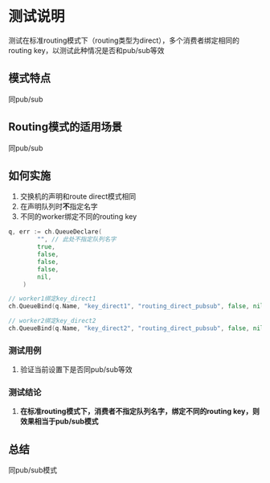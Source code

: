 # 测试说明

测试在标准routing模式下（routing类型为direct），多个消费者绑定相同的routing key，以测试此种情况是否和pub/sub等效

## 模式特点

同pub/sub

## Routing模式的适用场景

同pub/sub

## 如何实施

1. 交换机的声明和route direct模式相同
2. 在声明队列时**不**指定名字
3. 不同的worker绑定不同的routing key

```go
q, err := ch.QueueDeclare(
		"", // 此处不指定队列名字
		true,
		false,
		false,
		false,
		nil,
	)

// worker1绑定key_direct1
ch.QueueBind(q.Name, "key_direct1", "routing_direct_pubsub", false, nil)

// worker2绑定key_direct2
ch.QueueBind(q.Name, "key_direct2", "routing_direct_pubsub", false, nil)
```

### 测试用例

1. 验证当前设置下是否同pub/sub等效

### 测试结论

1. **在标准routing模式下，消费者不指定队列名字，绑定不同的routing key，则效果相当于pub/sub模式**

## 总结

同pub/sub模式